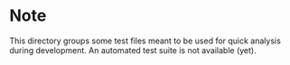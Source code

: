 # Note

This directory groups some test files meant to be used for quick analysis during
development. An automated test suite is not available (yet).
